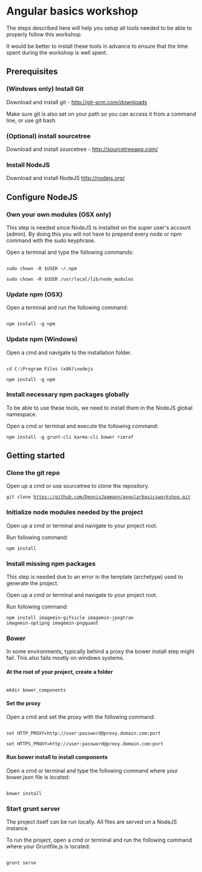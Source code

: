 # Angular basics workshop

The steps described here will help you setup all tools needed to be able to properly follow this workshop.

It would be better to install these tools in advance to ensure that the time spent during the workshop is well spent.

## Prerequisites

### (Windows only) Install Git

Download and install git - http://git-scm.com/downloads

Make sure git is also set on your path so you can access it from a command line, or use git bash.

### (Optional) install sourcetree

Download and install sourcetree - http://sourcetreeapp.com/


### Install NodeJS

Download and install NodeJS http://nodejs.org/

## Configure NodeJS

### Own your own modules (OSX only)

This step is needed since NodeJS is installed on the super user's account (admin).
By doing this you will not have to prepend every node or npm command with the sudo keyphrase.

Open a terminal and type the following commands:

<code>
sudo chown -R $USER ~/.npm<br/>
sudo chown -R $USER /usr/local/lib/node_modules
</code>

### Update npm (OSX)

Open a terminal and run the following command:

<code>
npm install -g npm
</code>

### Update npm (Windows)

Open a cmd and navigate to the installation folder.

<code>
cd C:\Program Files (x86)\nodejs
</code>

<code>
npm install -g npm
</code>

### Install necessary npm packages globally

To be able to use these tools, we need to install them in the NodeJS global namespace.

Open a cmd or terminal and execute the following command:

<code>npm install -g grunt-cli karma-cli bower rimraf</code>

## Getting started

### Clone the git repo

Open up a cmd or use sourcetree to clone the repository.

<code>git clone https://github.com/DennisJaamann/angularbasicsworkshop.git</code>

### Initialize node modules needed by the project

Open up a cmd or terminal and navigate to your project root.

Run following command:

<code>npm install</code>

### Install missing npm packages

This step is needed due to an error in the template (archetype) used to generate the project.

Open up a cmd or terminal and navigate to your project root.

Run following command:

<code>npm install imagemin-gifsicle imagemin-jpegtran imagemin-optipng imagemin-pngquant</code>

### Bower

In some environments, typically behind a proxy the bower install step might fail.
This also fails mostly on windows systems.

#### At the root of your project, create a folder

<code>
mkdir bower_components
</code>

#### Set the proxy

Open a cmd and set the proxy with the following command:

<code>
set HTTP_PROXY=http://user:password@proxy.domain.com:port
</code>

<code>
set HTTPS_PROXY=http://user:password@proxy.domain.com:port
</code>

#### Run bower install to install components

Open a cmd or terminal and type the following command where your bower.json file is located:

<code>
bower install
</code>

### Start grunt server

The project itself can be run locally. All files are served on a NodeJS instance.

To run the project, open a cmd or terminal and run the following command where your Gruntfile.js is located:

<code>
grunt serve
</code>
